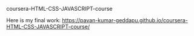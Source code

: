 coursera-HTML-CSS-JAVASCRIPT-course

Here is my final work:
https://pavan-kumar-geddapu.github.io/coursera-HTML-CSS-JAVASCRIPT-course/
